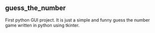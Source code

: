 ## guess_the_number

First python GUI project.
It is just a simple and funny guess the number game written in python using tkinter.
